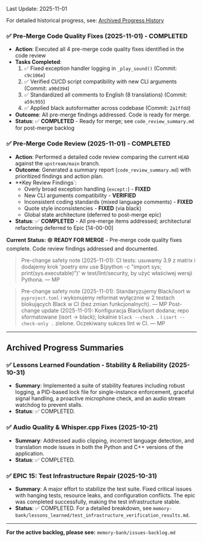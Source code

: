 Last Update: 2025-11-01

For detailed historical progress, see: [Archived Progress History](archive/progress_history.md)

### ✅ Pre-Merge Code Quality Fixes (2025-11-01) - COMPLETED

- **Action**: Executed all 4 pre-merge code quality fixes identified in the code review
- **Tasks Completed**:
  1. ✅ Fixed exception handler logging in `_play_sound()` (Commit: `c9c106e`)
  2. ✅ Verified CI/CD script compatibility with new CLI arguments (Commit: `a90d394`)
  3. ✅ Standardized all comments to English (8 translations) (Commit: `a59c955`)
  4. ✅ Applied black autoformatter across codebase (Commit: `2a1ffdd`)
- **Outcome**: All pre-merge findings addressed. Code is ready for merge.
- **Status**: ✅ **COMPLETED** - Ready for merge; see `code_review_summary.md` for post-merge backlog

### ✅ Pre-Merge Code Review (2025-11-01) - COMPLETED

- **Action**: Performed a detailed code review comparing the current `HEAD` against the `upstream/main` branch.
- **Outcome**: Generated a summary report (`code_review_summary.md`) with prioritized findings and action plan.
- **Key Review Findings`:
    - Overly broad exception handling (`except:`) - **FIXED**
    - New CLI arguments compatibility - **VERIFIED**
    - Inconsistent coding standards (mixed language comments) - **FIXED**
    - Quote style inconsistencies - **FIXED** (via black)
    - Global state architecture (deferred to post-merge epic)
- **Status**: ✅ **COMPLETED** - All pre-merge items addressed; architectural refactoring deferred to Epic [14-00-00]

**Current Status:** 🟢 **READY FOR MERGE** - Pre-merge code quality fixes complete. Code review findings addressed and documented.

> Pre-change safety note (2025-11-01): CI tests: usuwamy 3.9 z matrix i dodajemy krok 'poetry env use $(python -c "import sys; print(sys.executable)")' w test/lint/security, by użyć właściwej wersji Pythona. — MP

> Pre-change safety note (2025-11-01): Standaryzujemy Black/isort w `pyproject.toml` i wykonujemy reformat wyłącznie w 2 testach blokujących Black w CI (bez zmian funkcjonalnych). — MP
> Post-change update (2025-11-01): Konfiguracja Black/isort dodana; repo sformatowane (isort → black); lokalnie `black --check .` i `isort --check-only .` zielone. Oczekiwany sukces lint w CI. — MP

---
## Archived Progress Summaries

### ✅ Lessons Learned Foundation - Stability & Reliability (2025-10-31)
- **Summary**: Implemented a suite of stability features including robust logging, a PID-based lock file for single-instance enforcement, graceful signal handling, a proactive microphone check, and an audio stream watchdog to prevent stalls.
- **Status**: ✅ COMPLETED.

### ✅ Audio Quality & Whisper.cpp Fixes (2025-10-21)
- **Summary**: Addressed audio clipping, incorrect language detection, and translation mode issues in both the Python and C++ versions of the application.
- **Status**: ✅ COMPLETED.

### ✅ EPIC 15: Test Infrastructure Repair (2025-10-31)
- **Summary**: A major effort to stabilize the test suite. Fixed critical issues with hanging tests, resource leaks, and configuration conflicts. The epic was completed successfully, making the test infrastructure stable.
- **Status**: ✅ COMPLETED. For a detailed breakdown, see `memory-bank/lessons_learned/test_infrastructure_verification_results.md`.

---

**For the active backlog, please see:** `memory-bank/issues-backlog.md`
